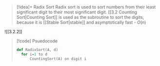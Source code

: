 
> [!idea]+ Radix Sort
> Radix sort is used to sort numbers from their least significant digit to their most significant digit. [[3.2 Counting Sort|Counting Sort]] is used as the subroutine to sort the digits, because it is [[Stable Sort|stable]] and asymptotically fast - $O(n)$

![[3.2.2]]



> [!code] Psuedocode
> ```python
> def RadixSort(A, d)
> 	for i=1 to d
> 		CountingSort(A) on digit i
>```


